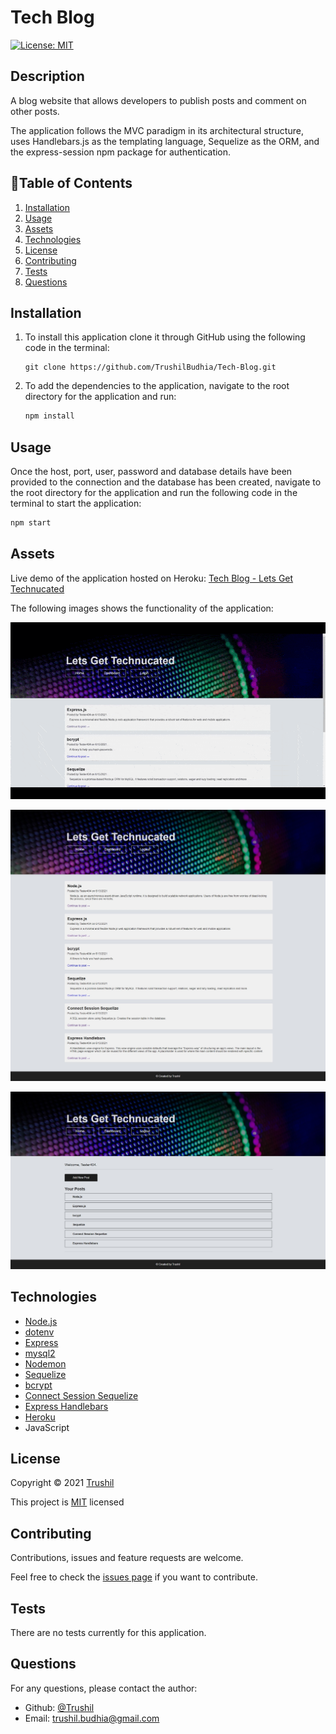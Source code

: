# Tech Blog

[![License: MIT](https://img.shields.io/badge/License-MIT-brightgreen.svg)](https://opensource.org/licenses/MIT)

## Description

A blog website that allows developers to publish posts and comment on other posts. 

The application follows the MVC paradigm in its architectural structure, uses Handlebars.js as the templating language, Sequelize as the ORM, and the express-session npm package for authentication.

## 📖Table of Contents
1. [Installation](#installation)
2. [Usage](#usage)
3. [Assets](#assets)
4. [Technologies](#Technologies)
5. [License](#license)
6. [Contributing](#contributing)
7. [Tests](#tests)
8. [Questions](#questions)

## Installation
1. To install this application clone it through GitHub using the following code in the terminal: 
    ``` 
    git clone https://github.com/TrushilBudhia/Tech-Blog.git
    ```
2. To add the dependencies to the application, navigate to the root directory for the application and run:
    ```js
    npm install
    ```
    
## Usage
Once the host, port, user, password and database details have been provided to the connection and the database has been created, navigate to the root directory for the application and run the following code in the terminal to start the application:
```js
npm start
```

## Assets
Live demo of the application hosted on Heroku: [Tech Blog - Lets Get Technucated](https://lets-get-technucated.herokuapp.com/)

The following images shows the functionality of the application: 

![Tech Blog animated gif of the applications functionality.](./assets/images/Tech-Blog-Preview.gif)

![Tech Blog screenshot of the homepage.](./assets/images/Tech-Blog-Preview-1.jpg)

![Tech Blog screenshot of the dashboard page.](./assets/images/Tech-Blog-Preview-2.jpg)

## Technologies
- [Node.js](https://nodejs.org/en/docs/)
- [dotenv](https://www.npmjs.com/package/dotenv)
- [Express](https://expressjs.com/)
- [mysql2](https://www.npmjs.com/package/mysql2)
- [Nodemon](https://www.npmjs.com/package/nodemon)
- [Sequelize](https://sequelize.org/v5/index.html)
- [bcrypt](https://www.npmjs.com/package/bcrypt)
- [Connect Session Sequelize](https://www.npmjs.com/package/connect-session-sequelize)
- [Express Handlebars](https://www.npmjs.com/package/express-handlebars)
- [Heroku](https://www.heroku.com/)
- JavaScript

## License
Copyright © 2021 [Trushil](https://github.com/TrushilBudhia)

This project is [MIT](./LICENSE) licensed

## Contributing
Contributions, issues and feature requests are welcome.

Feel free to check the [issues page](https://github.com/TrushilBudhia/Tech-Blog/issues) if you want to contribute.

## Tests
There are no tests currently for this application.

## Questions
For any questions, please contact the author:

- Github: [@Trushil](https://github.com/TrushilBudhia)
- Email: trushil.budhia@gmail.com

